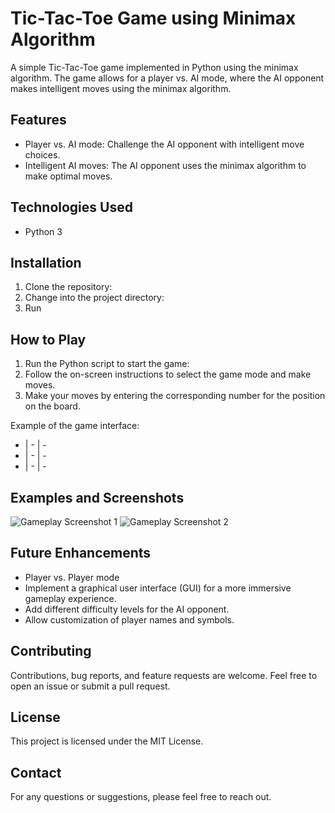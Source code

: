 # Tic-Tac-Toe Game using Minimax Algorithm

A simple Tic-Tac-Toe game implemented in Python using the minimax algorithm. The game allows for a player vs. AI mode, where the AI opponent makes intelligent moves using the minimax algorithm.

## Features
- Player vs. AI mode: Challenge the AI opponent with intelligent move choices.
- Intelligent AI moves: The AI opponent uses the minimax algorithm to make optimal moves.

## Technologies Used
- Python 3

## Installation
1. Clone the repository:
2. Change into the project directory:
3. Run

## How to Play
1. Run the Python script to start the game:
2. Follow the on-screen instructions to select the game mode and make moves.
3. Make your moves by entering the corresponding number for the position on the board.

Example of the game interface:
- | - | -
- | - | -
- | - | -


## Examples and Screenshots
![Gameplay Screenshot 1](/screenshots/screenshot1.png)
![Gameplay Screenshot 2](/screenshots/screenshot2.png)

## Future Enhancements
- Player vs. Player mode
- Implement a graphical user interface (GUI) for a more immersive gameplay experience.
- Add different difficulty levels for the AI opponent.
- Allow customization of player names and symbols.

## Contributing
Contributions, bug reports, and feature requests are welcome. Feel free to open an issue or submit a pull request.

## License
This project is licensed under the MIT License.

## Contact
For any questions or suggestions, please feel free to reach out.





